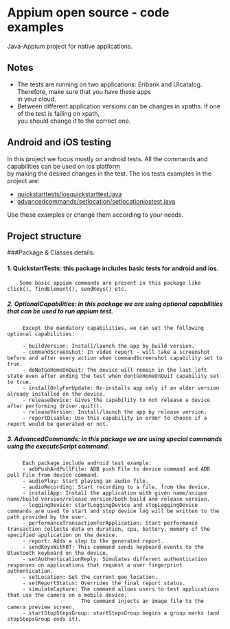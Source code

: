 # **Appium open source - code examples**
Java-Appium project for native applications.

## **Notes**
* The tests are running on two applications: Eribank and UIcatalog. Therefore, make sure that you have these apps\
in your cloud.
* Between different application versions can be changes in xpaths. If one of the test is failing on xpath,\
you should change it to the correct one.


## **Android and iOS testing**
In this project we focus mostly on android tests. All the commands and capabilities can be used on ios platform\
by making the desired changes in the test. The ios tests examples in the project are:
* [quickstarttests/iosquickstarttest.java](src/test/java/quickStartTests/IOSQuickStartTest.java)
* [advancedcommands/setlocation/setlocationiostest.java](src/test/java/advancedCommands/setLocation/SetLocationIOSTest.java)
  
Use these examples or change them according to your needs.

## **Project structure**
###Package & Classes details:

#### 1. QuickstartTests: this package includes basic tests for android and ios.
        Some basic appium commands are present in this package like click(), findElement(), sendKeys() etc.


##### 2. OptionalCapabilities: in this package we are using optional capabilities that can be used to run appium test.
         Except the mandatory capabilities, we can set the following optional capabilities:
         
         - buildVersion: Install/launch the app by build version.
         - commandScreenshot: In video report - will take a screenshot before and after every action when commandScreenshot capability set to true.
         - doNotGoHomeOnQuit: The device will remain in the last left state even after ending the test when dontGoHomeOnQuit capability set to true.
         - installOnlyForUpdate: Re-installs app only if an older version already installed on the device.
         - releaseDevice: Gives the capability to not release a device after performing driver.quit().
         - releaseVersion: Install/launch the app by release version.
         - reportDisable: Use this capability in order to choose if a report would be generated or not.


##### 3. AdvancedCommands: in this package we are using special commands using the executeScript command.
         Each package include android test example:
         - adbPushAndPullFile: ADB push File to device command and ADB pull File from device command.
         - audioPlay: Start playing an audio file.
         - audioRecording: Start recording to a file, from the device.
         - installApp: Install the application with given name/unique name/build version/release version/both build and release version.
         - loggingDevice: startLoggingDevice and stopLoggingDevice commands are used to start and stop device log will be written to the path provided by the user.
         - performanceTransactionForApplication: Start performance transaction collects data on duration, cpu, battery, memory of the specified application on the device.
         - report: Adds a step to the generated report.
         - sendKeysWithBT: This command sends keyboard events to the Bluetooth keyboard on the device.
         - setAuthenticationReply: Simulates different authentication responses on applications that request a user fingerprint authentication.
         - setLocation: Set the current geo location.
         - setReportStatus: Overrides the final report status.
         - simulateCapture: The command allows users to test applications that use the camera on a mobile device.
                            The command injects an image file to the camera preview screen.
         - startStopStepsGroup: startStepsGroup begins a group marks (and stopStepsGroup ends it).
